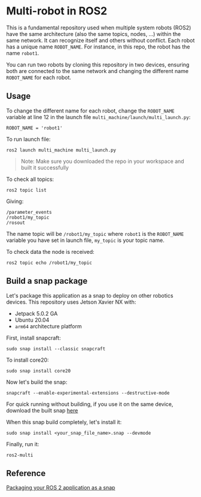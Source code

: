 # Multi-robot in ROS2

This is a fundamental repository used when multiple system robots (ROS2) have the same architecture (also the same topics, nodes, ...) within the same network. It can recognize itself and others without conflict. Each robot has a unique name `ROBOT_NAME`. For instance, in this repo, the robot has the name `robot1`.

You can run two robots by cloning this repository in two devices, ensuring both are connected to the same network and changing the different name `ROBOT_NAME` for each robot.

## Usage

To change the different name for each robot, change the `ROBOT_NAME` variable at line 12 in the launch file `multi_machine/launch/multi_launch.py`:
```
ROBOT_NAME = 'robot1'
```

To run launch file:
```
ros2 launch multi_machine multi_launch.py
```

> Note: Make sure you downloaded the repo in your workspace and built it successfully

To check all topics:
```
ros2 topic list
```
Giving:
```
/parameter_events
/robot1/my_topic
/rosout
```

The name topic will be `/robot1/my_topic` where `robot1` is the `ROBOT_NAME` variable you have set in launch file, `my_topic` is your topic name.

To check data the node is received:
```
ros2 topic echo /robot1/my_topic
```

## Build a snap package

Let's package this application as a snap to deploy on other robotics devices. This repository uses Jetson Xavier NX with:
- Jetpack 5.0.2 GA
- Ubuntu 20.04
- `arm64` architecture platform

First, install snapcraft:
```
sudo snap install --classic snapcraft
```

To install core20:
```
sudo snap install core20
```

Now let's build the snap:
```
snapcraft --enable-experimental-extensions --destructive-mode
```

For quick running without building, if you use it on the same device, download the built snap [here](https://drive.google.com/file/d/1XrUCOwf83eowDTVol0eeAhx3A_yk6k3e/view?usp=sharing)

When this snap build completely, let's install it:
```
sudo snap install <your_snap_file_name>.snap --devmode
```

Finally, run it:
```
ros2-multi
```

## Reference
[Packaging your ROS 2 application as a snap](https://docs.ros.org/en/foxy/Tutorials/Miscellaneous/Packaging-your-ROS-2-application-as-a-snap.html#id5)